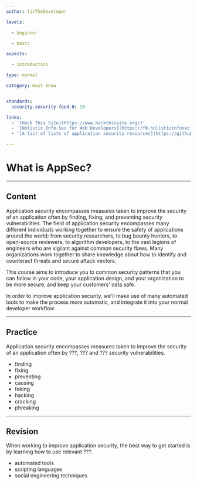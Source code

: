 ```yaml
---
author: lizTheDeveloper

levels:

  - beginner

  - basic

aspects:

  - introduction

type: normal

category: must-know


standards:
  security.security-feed.0: 10

links:
  - '[Hack This Site](https://www.hackthissite.org/)'
  - '[Holistic Info-Sec for Web Developers](https://f0.holisticinfosecforwebdevelopers.com/index.html)'
  - '[A list of lists of application security resources](https://github.com/paragonie/awesome-appsec)'

---
```


# What is AppSec?

---
## Content

Application security encompasses measures taken to improve the security of an application often by finding, fixing, and preventing security vulnerabilities. The field of application security encompasses many different individuals working together to ensure the safety of applications around the world; from security researchers, to bug bounty hunters, to open-source reviewers, to algorithm developers, to the vast legions of engineers who are vigilant against common security flaws. Many organizations work together to share knowledge about how to identify and counteract threats and secure attack vectors.

This course aims to introduce you to common security patterns that you can follow in your code, your application design, and your organization to be more secure, and keep your customers' data safe.

In order to improve application security, we'll make use of many automated tools to make the process more automatic, and integrate it into your normal developer workflow.


---
## Practice

Application security encompasses measures taken to improve the security of an application often by ???, ??? and ??? security vulnerabilities.

* finding
* fixing
* preventing
* causing
* faking
* hacking
* cracking
* phreaking

---
## Revision

When working to improve application security, the best way to get started is by learning how to use relevant ???.


* automated tools
* scripting languages
* social engineering techniques
